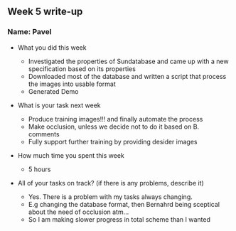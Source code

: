 ## Week 5 write-up

### Name: Pavel

- What you did this week

    - Investigated the properties of Sundatabase and came up with a new specification based on its properties
	- Downloaded most of the database and written a script that process the images into usable format
	- Generated Demo

- What is your task next week

  - Produce training images!!! and finally automate the process
  - Make occlusion, unless we decide not to do it based on B. comments
  - Fully support further training by providing desider images

- How much time you spent this week

  - 5 hours

- All of your tasks on track? (if there is any problems, describe it)
  - Yes. There is a problem with my tasks always changing. 
  - E.g changing the database format, then Bernahrd being sceptical about the need of occlusion atm...
  - So I am making slower progress in total scheme than I wanted
